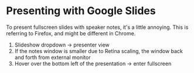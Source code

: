 # Presenting with Google Slides

To present fullscreen slides with speaker notes, it's a little annoying. This is referring to Firefox, and might be different in Chrome.

1. Slideshow dropdown -> presenter view
2. If the notes window is smaller due to Retina scaling, the window back and forth from external monitor
3. Hover over the bottom left of the presentation -> enter fullscreen